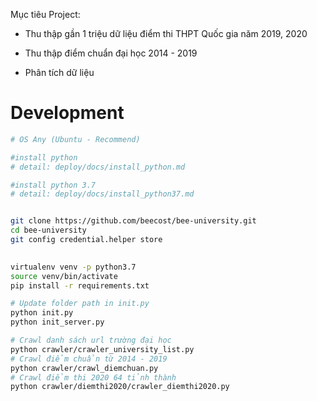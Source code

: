 
Mục tiêu Project:

+ Thu thập gần 1 triệu dữ liệu điểm thi THPT Quốc gia năm 2019, 2020
 
+ Thu thập điểm chuẩn đại học 2014 - 2019

+ Phân tích dữ liệu

  

# Development

```bash
# OS Any (Ubuntu - Recommend)

#install python 
# detail: deploy/docs/install_python.md

#install python 3.7
# detail: deploy/docs/install_python37.md


git clone https://github.com/beecost/bee-university.git
cd bee-university
git config credential.helper store
 

virtualenv venv -p python3.7
source venv/bin/activate
pip install -r requirements.txt

# Update folder path in init.py
python init.py
python init_server.py

# Crawl danh sách url trường đại học
python crawler/crawler_university_list.py
# Crawl điểm chuẩn từ 2014 - 2019
python crawler/crawl_diemchuan.py
# Crawl điểm thi 2020 64 tỉnh thành
python crawler/diemthi2020/crawler_diemthi2020.py
```
